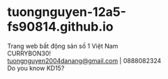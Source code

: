 # tuongnguyen-12a5-fs90814.github.io
Trang web bất động sản số 1 Việt Nam <br>
CURRYBON30!<br>
tuongnguyen2004danang@gmail.com | 0888082324<br>
Do you know KD15?
